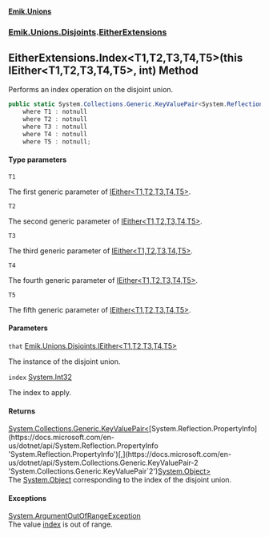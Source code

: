 #### [Emik.Unions](index.md 'index')
### [Emik.Unions.Disjoints](Emik.Unions.Disjoints.md 'Emik.Unions.Disjoints').[EitherExtensions](EitherExtensions.md 'Emik.Unions.Disjoints.EitherExtensions')

## EitherExtensions.Index<T1,T2,T3,T4,T5>(this IEither<T1,T2,T3,T4,T5>, int) Method

Performs an index operation on the disjoint union.

```csharp
public static System.Collections.Generic.KeyValuePair<System.Reflection.PropertyInfo,object?> Index<T1,T2,T3,T4,T5>(this Emik.Unions.Disjoints.IEither<T1,T2,T3,T4,T5> that, int index)
    where T1 : notnull
    where T2 : notnull
    where T3 : notnull
    where T4 : notnull
    where T5 : notnull;
```
#### Type parameters

<a name='Emik.Unions.Disjoints.EitherExtensions.Index_T1,T2,T3,T4,T5_(thisEmik.Unions.Disjoints.IEither_T1,T2,T3,T4,T5_,int).T1'></a>

`T1`

The first generic parameter of [IEither&lt;T1,T2,T3,T4,T5&gt;](IEither{T1,T2,T3,T4,T5}.md 'Emik.Unions.Disjoints.IEither<T1,T2,T3,T4,T5>').

<a name='Emik.Unions.Disjoints.EitherExtensions.Index_T1,T2,T3,T4,T5_(thisEmik.Unions.Disjoints.IEither_T1,T2,T3,T4,T5_,int).T2'></a>

`T2`

The second generic parameter of [IEither&lt;T1,T2,T3,T4,T5&gt;](IEither{T1,T2,T3,T4,T5}.md 'Emik.Unions.Disjoints.IEither<T1,T2,T3,T4,T5>').

<a name='Emik.Unions.Disjoints.EitherExtensions.Index_T1,T2,T3,T4,T5_(thisEmik.Unions.Disjoints.IEither_T1,T2,T3,T4,T5_,int).T3'></a>

`T3`

The third generic parameter of [IEither&lt;T1,T2,T3,T4,T5&gt;](IEither{T1,T2,T3,T4,T5}.md 'Emik.Unions.Disjoints.IEither<T1,T2,T3,T4,T5>').

<a name='Emik.Unions.Disjoints.EitherExtensions.Index_T1,T2,T3,T4,T5_(thisEmik.Unions.Disjoints.IEither_T1,T2,T3,T4,T5_,int).T4'></a>

`T4`

The fourth generic parameter of [IEither&lt;T1,T2,T3,T4,T5&gt;](IEither{T1,T2,T3,T4,T5}.md 'Emik.Unions.Disjoints.IEither<T1,T2,T3,T4,T5>').

<a name='Emik.Unions.Disjoints.EitherExtensions.Index_T1,T2,T3,T4,T5_(thisEmik.Unions.Disjoints.IEither_T1,T2,T3,T4,T5_,int).T5'></a>

`T5`

The fifth generic parameter of [IEither&lt;T1,T2,T3,T4,T5&gt;](IEither{T1,T2,T3,T4,T5}.md 'Emik.Unions.Disjoints.IEither<T1,T2,T3,T4,T5>').
#### Parameters

<a name='Emik.Unions.Disjoints.EitherExtensions.Index_T1,T2,T3,T4,T5_(thisEmik.Unions.Disjoints.IEither_T1,T2,T3,T4,T5_,int).that'></a>

`that` [Emik.Unions.Disjoints.IEither&lt;](IEither{T1,T2,T3,T4,T5}.md 'Emik.Unions.Disjoints.IEither<T1,T2,T3,T4,T5>')[T1](EitherExtensions.Index{T1,T2,T3,T4,T5}(IEither{T1,T2,T3,T4,T5},Int32).md#Emik.Unions.Disjoints.EitherExtensions.Index_T1,T2,T3,T4,T5_(thisEmik.Unions.Disjoints.IEither_T1,T2,T3,T4,T5_,int).T1 'Emik.Unions.Disjoints.EitherExtensions.Index<T1,T2,T3,T4,T5>(this Emik.Unions.Disjoints.IEither<T1,T2,T3,T4,T5>, int).T1')[,](IEither{T1,T2,T3,T4,T5}.md 'Emik.Unions.Disjoints.IEither<T1,T2,T3,T4,T5>')[T2](EitherExtensions.Index{T1,T2,T3,T4,T5}(IEither{T1,T2,T3,T4,T5},Int32).md#Emik.Unions.Disjoints.EitherExtensions.Index_T1,T2,T3,T4,T5_(thisEmik.Unions.Disjoints.IEither_T1,T2,T3,T4,T5_,int).T2 'Emik.Unions.Disjoints.EitherExtensions.Index<T1,T2,T3,T4,T5>(this Emik.Unions.Disjoints.IEither<T1,T2,T3,T4,T5>, int).T2')[,](IEither{T1,T2,T3,T4,T5}.md 'Emik.Unions.Disjoints.IEither<T1,T2,T3,T4,T5>')[T3](EitherExtensions.Index{T1,T2,T3,T4,T5}(IEither{T1,T2,T3,T4,T5},Int32).md#Emik.Unions.Disjoints.EitherExtensions.Index_T1,T2,T3,T4,T5_(thisEmik.Unions.Disjoints.IEither_T1,T2,T3,T4,T5_,int).T3 'Emik.Unions.Disjoints.EitherExtensions.Index<T1,T2,T3,T4,T5>(this Emik.Unions.Disjoints.IEither<T1,T2,T3,T4,T5>, int).T3')[,](IEither{T1,T2,T3,T4,T5}.md 'Emik.Unions.Disjoints.IEither<T1,T2,T3,T4,T5>')[T4](EitherExtensions.Index{T1,T2,T3,T4,T5}(IEither{T1,T2,T3,T4,T5},Int32).md#Emik.Unions.Disjoints.EitherExtensions.Index_T1,T2,T3,T4,T5_(thisEmik.Unions.Disjoints.IEither_T1,T2,T3,T4,T5_,int).T4 'Emik.Unions.Disjoints.EitherExtensions.Index<T1,T2,T3,T4,T5>(this Emik.Unions.Disjoints.IEither<T1,T2,T3,T4,T5>, int).T4')[,](IEither{T1,T2,T3,T4,T5}.md 'Emik.Unions.Disjoints.IEither<T1,T2,T3,T4,T5>')[T5](EitherExtensions.Index{T1,T2,T3,T4,T5}(IEither{T1,T2,T3,T4,T5},Int32).md#Emik.Unions.Disjoints.EitherExtensions.Index_T1,T2,T3,T4,T5_(thisEmik.Unions.Disjoints.IEither_T1,T2,T3,T4,T5_,int).T5 'Emik.Unions.Disjoints.EitherExtensions.Index<T1,T2,T3,T4,T5>(this Emik.Unions.Disjoints.IEither<T1,T2,T3,T4,T5>, int).T5')[&gt;](IEither{T1,T2,T3,T4,T5}.md 'Emik.Unions.Disjoints.IEither<T1,T2,T3,T4,T5>')

The instance of the disjoint union.

<a name='Emik.Unions.Disjoints.EitherExtensions.Index_T1,T2,T3,T4,T5_(thisEmik.Unions.Disjoints.IEither_T1,T2,T3,T4,T5_,int).index'></a>

`index` [System.Int32](https://docs.microsoft.com/en-us/dotnet/api/System.Int32 'System.Int32')

The index to apply.

#### Returns
[System.Collections.Generic.KeyValuePair&lt;](https://docs.microsoft.com/en-us/dotnet/api/System.Collections.Generic.KeyValuePair-2 'System.Collections.Generic.KeyValuePair`2')[System.Reflection.PropertyInfo](https://docs.microsoft.com/en-us/dotnet/api/System.Reflection.PropertyInfo 'System.Reflection.PropertyInfo')[,](https://docs.microsoft.com/en-us/dotnet/api/System.Collections.Generic.KeyValuePair-2 'System.Collections.Generic.KeyValuePair`2')[System.Object](https://docs.microsoft.com/en-us/dotnet/api/System.Object 'System.Object')[&gt;](https://docs.microsoft.com/en-us/dotnet/api/System.Collections.Generic.KeyValuePair-2 'System.Collections.Generic.KeyValuePair`2')  
The [System.Object](https://docs.microsoft.com/en-us/dotnet/api/System.Object 'System.Object') corresponding to the index of the disjoint union.

#### Exceptions

[System.ArgumentOutOfRangeException](https://docs.microsoft.com/en-us/dotnet/api/System.ArgumentOutOfRangeException 'System.ArgumentOutOfRangeException')  
The value [index](EitherExtensions.Index{T1,T2,T3,T4,T5}(IEither{T1,T2,T3,T4,T5},Int32).md#Emik.Unions.Disjoints.EitherExtensions.Index_T1,T2,T3,T4,T5_(thisEmik.Unions.Disjoints.IEither_T1,T2,T3,T4,T5_,int).index 'Emik.Unions.Disjoints.EitherExtensions.Index<T1,T2,T3,T4,T5>(this Emik.Unions.Disjoints.IEither<T1,T2,T3,T4,T5>, int).index') is out of range.